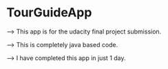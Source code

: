 # TourGuideApp
--> This app is for the udacity final project submission.

--> This is completely java based code.

--> I have completed this app in just 1 day.
